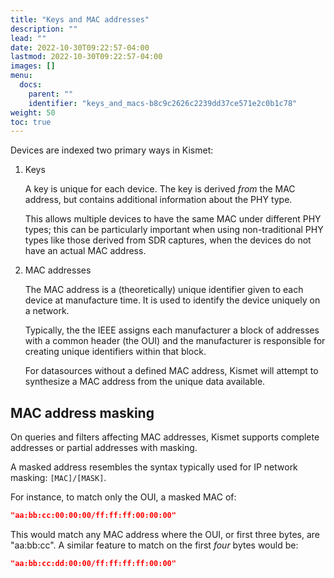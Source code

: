```yaml
---
title: "Keys and MAC addresses"
description: ""
lead: ""
date: 2022-10-30T09:22:57-04:00
lastmod: 2022-10-30T09:22:57-04:00
images: []
menu:
  docs:
    parent: ""
    identifier: "keys_and_macs-b8c9c2626c2239dd37ce571e2c0b1c78"
weight: 50
toc: true
---
```


Devices are indexed two primary ways in Kismet:

1. Keys 

    A key is unique for each device.  The key is derived *from* the MAC address, but contains additional information about the PHY type.  

    This allows multiple devices to have the same MAC under different PHY types; this can be particularly important when using non-traditional PHY types like those derived from SDR captures, when the devices do not have an actual MAC address.

2. MAC addresses 

    The MAC address is a (theoretically) unique identifier given to each device at manufacture time.  It is used to identify the device uniquely on a network. 

    Typically, the the IEEE assigns each manufacturer a block of addresses with a common header (the OUI) and the manufacturer is responsible for creating unique identifiers within that block. 

    For datasources without a defined MAC address, Kismet will attempt to synthesize a MAC address from the unique data available.


## MAC address masking

On queries and filters affecting MAC addresses, Kismet supports complete addresses or partial addresses with masking.

A masked address resembles the syntax typically used for IP network masking: `[MAC]/[MASK]`.

For instance, to match only the OUI, a masked MAC of:

```json
"aa:bb:cc:00:00:00/ff:ff:ff:00:00:00"
```

This would match any MAC address where the OUI, or first three bytes, are "aa:bb:cc".  A similar feature to match on the first *four* bytes would be:

```json
"aa:bb:cc:dd:00:00/ff:ff:ff:ff:00:00"
```

